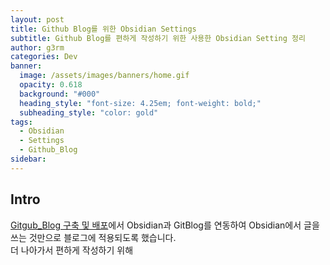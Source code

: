 ```yaml
---
layout: post
title: Github Blog를 위한 Obsidian Settings
subtitle: Github Blog를 편하게 작성하기 위한 사용한 Obsidian Setting 정리
author: g3rm
categories: Dev
banner:
  image: /assets/images/banners/home.gif
  opacity: 0.618
  background: "#000"
  heading_style: "font-size: 4.25em; font-weight: bold;"
  subheading_style: "color: gold"
tags:
  - Obsidian
  - Settings
  - Github_Blog
sidebar:
---
```



## Intro
[Gitgub_Blog 구축 및 배포](./2024-12-01-Github-Blog.md)에서 Obsidian과 GitBlog를 연동하여 Obsidian에서 글을 쓰는 것만으로 블로그에 적용되도록 했습니다.   
더 나아가서 편하게 작성하기 위해 
